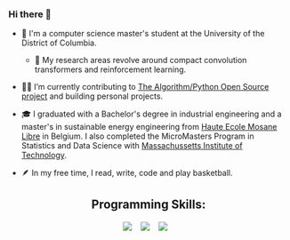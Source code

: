 ### Hi there 👋

- 🏢 I'm a computer science master's student at the University of the District of Columbia.
  -  🔭 My research areas revolve around compact convolution transformers and reinforcement learning. 

- 🧑‍🎓 I’m currently contributing to [The Algorithm/Python Open Source project](https://github.com/TheAlgorithms) and building personal projects.

- 🎓 I graduated with a Bachelor's degree in industrial engineering and a master's in sustainable energy engineering from [Haute Ecole Mosane Libre](https://www.helmo.be/fr/formations/mged108-master-ingenieur-industriel-en-genie-energetique-durable) in Belgium. I also completed the MicroMasters Program in Statistics and Data Science with [Massachussetts Institute of Technology](https://www.edx.org/masters/micromasters/mitx-statistics-and-data-science-general-track?utm_medium=partner-marketing&utm_source=sem&utm_campaign=mitx&utm_term=&utm_content=program-aw-us-fy25&gad_source=1&gclid=CjwKCAjwx4O4BhAnEiwA42SbVB0i4Xl0fY4-WZS5W85DJkRWFBc3jDCin2nlbkWVww999DKBRNT7wBoCT6oQAvD_BwE). 

- 🪶 In my free time, I read, write, code and play basketball.


<h2 align="center"> Programming Skills:</h2>
<p align="center">
  <img align="center" src="https://img.shields.io/badge/python-3670A0?style=for-the-badge&logo=python&logoColor=ffdd54" />&nbsp;&nbsp;&nbsp;
  <img align="center" src="https://img.shields.io/badge/javascript-%23323330.svg?style=for-the-badge&logo=javascript&logoColor=%23F7DF1E" />&nbsp;&nbsp;&nbsp;
  <img align="center" src="https://img.shields.io/badge/react-%2320232a.svg?style=for-the-badge&logo=react&logoColor=%2361DAFB" />&nbsp;&nbsp;&nbsp;
  <br>
  <br>
</p>
